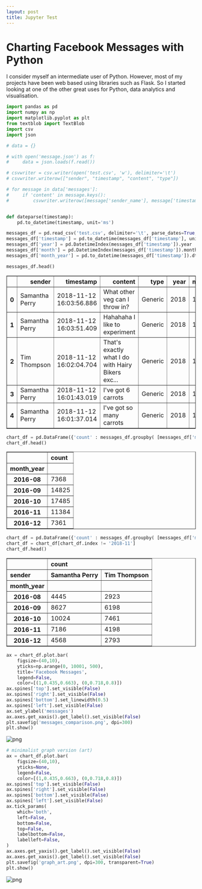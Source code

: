 ```yaml
---
layout: post
title: Jupyter Test
---
```


# Charting Facebook Messages with Python

I consider myself an intermediate user of Python. However, most of my projects have been web based using libraries such as Flask. So I started looking at one of the other great uses for Python, data analytics and visualisation.


```python
import pandas as pd
import numpy as np
import matplotlib.pyplot as plt
from textblob import TextBlob
import csv
import json

# data = {}

# with open('message.json') as f:
#     data = json.loads(f.read())

# csvwriter = csv.writer(open('test.csv', 'w'), delimiter='\t')
# csvwriter.writerow(["sender", "timestamp", "content", "type"])

# for message in data['messages']:
#     if 'content' in message.keys():
#         csvwriter.writerow([message['sender_name'], message['timestamp_ms'], message['content'], message['type']])


def dateparse(timestamp):
    pd.to_datetime(timestamp, unit='ms')

messages_df = pd.read_csv('test.csv', delimiter='\t', parse_dates=True, date_parser=dateparse)
messages_df['timestamp'] = pd.to_datetime(messages_df['timestamp'], unit='ms')
messages_df['year'] = pd.DatetimeIndex(messages_df['timestamp']).year
messages_df['month'] = pd.DatetimeIndex(messages_df['timestamp']).month
messages_df['month_year'] = pd.to_datetime(messages_df['timestamp']).dt.to_period('M')

messages_df.head()
```




<div>
<style scoped>
    .dataframe tbody tr th:only-of-type {
        vertical-align: middle;
    }

    .dataframe tbody tr th {
        vertical-align: top;
    }

    .dataframe thead th {
        text-align: right;
    }
</style>
<table border="1" class="dataframe">
  <thead>
    <tr style="text-align: right;">
      <th></th>
      <th>sender</th>
      <th>timestamp</th>
      <th>content</th>
      <th>type</th>
      <th>year</th>
      <th>month</th>
      <th>month_year</th>
    </tr>
  </thead>
  <tbody>
    <tr>
      <th>0</th>
      <td>Samantha Perry</td>
      <td>2018-11-12 16:03:56.886</td>
      <td>What other veg can I throw in?</td>
      <td>Generic</td>
      <td>2018</td>
      <td>11</td>
      <td>2018-11</td>
    </tr>
    <tr>
      <th>1</th>
      <td>Samantha Perry</td>
      <td>2018-11-12 16:03:51.409</td>
      <td>Hahahaha I like to experiment</td>
      <td>Generic</td>
      <td>2018</td>
      <td>11</td>
      <td>2018-11</td>
    </tr>
    <tr>
      <th>2</th>
      <td>Tim Thompson</td>
      <td>2018-11-12 16:02:04.704</td>
      <td>That's exactly what I do with Hairy Bikers exc...</td>
      <td>Generic</td>
      <td>2018</td>
      <td>11</td>
      <td>2018-11</td>
    </tr>
    <tr>
      <th>3</th>
      <td>Samantha Perry</td>
      <td>2018-11-12 16:01:43.019</td>
      <td>I've got 6 carrots</td>
      <td>Generic</td>
      <td>2018</td>
      <td>11</td>
      <td>2018-11</td>
    </tr>
    <tr>
      <th>4</th>
      <td>Samantha Perry</td>
      <td>2018-11-12 16:01:37.014</td>
      <td>I've got so many carrots</td>
      <td>Generic</td>
      <td>2018</td>
      <td>11</td>
      <td>2018-11</td>
    </tr>
  </tbody>
</table>
</div>




```python
chart_df = pd.DataFrame({'count' : messages_df.groupby( [messages_df['month_year']] ).size()})
chart_df.head()
```




<div>
<style scoped>
    .dataframe tbody tr th:only-of-type {
        vertical-align: middle;
    }

    .dataframe tbody tr th {
        vertical-align: top;
    }

    .dataframe thead th {
        text-align: right;
    }
</style>
<table border="1" class="dataframe">
  <thead>
    <tr style="text-align: right;">
      <th></th>
      <th>count</th>
    </tr>
    <tr>
      <th>month_year</th>
      <th></th>
    </tr>
  </thead>
  <tbody>
    <tr>
      <th>2016-08</th>
      <td>7368</td>
    </tr>
    <tr>
      <th>2016-09</th>
      <td>14825</td>
    </tr>
    <tr>
      <th>2016-10</th>
      <td>17485</td>
    </tr>
    <tr>
      <th>2016-11</th>
      <td>11384</td>
    </tr>
    <tr>
      <th>2016-12</th>
      <td>7361</td>
    </tr>
  </tbody>
</table>
</div>






```python
chart_df = pd.DataFrame({'count' : messages_df.groupby( [messages_df['month_year'], messages_df['sender']] ).size()}).unstack()
chart_df = chart_df[chart_df.index != '2018-11']
chart_df.head()
```




<div>
<style scoped>
    .dataframe tbody tr th:only-of-type {
        vertical-align: middle;
    }

    .dataframe tbody tr th {
        vertical-align: top;
    }

    .dataframe thead tr th {
        text-align: left;
    }

    .dataframe thead tr:last-of-type th {
        text-align: right;
    }
</style>
<table border="1" class="dataframe">
  <thead>
    <tr>
      <th></th>
      <th colspan="2" halign="left">count</th>
    </tr>
    <tr>
      <th>sender</th>
      <th>Samantha Perry</th>
      <th>Tim Thompson</th>
    </tr>
    <tr>
      <th>month_year</th>
      <th></th>
      <th></th>
    </tr>
  </thead>
  <tbody>
    <tr>
      <th>2016-08</th>
      <td>4445</td>
      <td>2923</td>
    </tr>
    <tr>
      <th>2016-09</th>
      <td>8627</td>
      <td>6198</td>
    </tr>
    <tr>
      <th>2016-10</th>
      <td>10024</td>
      <td>7461</td>
    </tr>
    <tr>
      <th>2016-11</th>
      <td>7186</td>
      <td>4198</td>
    </tr>
    <tr>
      <th>2016-12</th>
      <td>4568</td>
      <td>2793</td>
    </tr>
  </tbody>
</table>
</div>




```python
ax = chart_df.plot.bar(
    figsize=(40,10), 
    yticks=np.arange(0, 10001, 500), 
    title='Facebook Messages',
    legend=False,
    color=[(1,0.435,0.663), (0,0.718,0.8)])
ax.spines['top'].set_visible(False)
ax.spines['right'].set_visible(False)
ax.spines['bottom'].set_linewidth(0.5)
ax.spines['left'].set_visible(False)
ax.set_ylabel('messages')
ax.axes.get_xaxis().get_label().set_visible(False)
plt.savefig('messages_comparison.png', dpi=300)
plt.show()
```


![png](output_5_0.png)



```python
# minimalist graph version (art)
ax = chart_df.plot.bar(
    figsize=(40,10), 
    yticks=None, 
    legend=False,
    color=[(1,0.435,0.663), (0,0.718,0.8)])
ax.spines['top'].set_visible(False)
ax.spines['right'].set_visible(False)
ax.spines['bottom'].set_visible(False)
ax.spines['left'].set_visible(False)
ax.tick_params(
    which='both',
    left=False,
    bottom=False,
    top=False,
    labelbottom=False,
    labelleft=False,
)
ax.axes.get_yaxis().get_label().set_visible(False)
ax.axes.get_xaxis().get_label().set_visible(False)
plt.savefig('graph_art.png', dpi=300, transparent=True)
plt.show()
```


![png](output_6_0.png)
